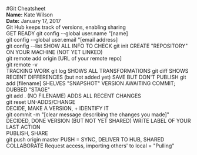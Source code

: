 #Git Cheatsheet  
**Name:** Kate Wilson   
**Date:** January 17, 2017  
Git Hub keeps track of versions, enabling sharing  
GET READY 
git config --global user.name "[name]  
git config --global user.email "[email address]  
git config --list  SHOW ALL INFO TO CHECK 
git init  CREATE "REPOSITORY" ON YOUR MACHINE (NOT YET LINKED)  
git remote add origin [URL of your remote repo]  
git remote -v    
TRACKING WORK 
git log  SHOWS ALL TRANSFORMATIONS 
git diff  SHOWS RECENT DIFFERENCES (but not added yet)
SAVE BUT DON'T PUBLISH 
git add [filename]  SHELVES "SNAPSHOT" VERSION AWAITING COMMIT; DUBBED "STAGE"  
git add .   (NO FILENAME)  ADDS ALL RECENT CHANGES  
git reset UN-ADDS/CHANGE  
DECIDE, MAKE A VERSION, + IDENTIFY IT   
git commit -m "[clear message describing the changes you made]"  DECIDED, DONE VERSION (BUT NOT YET SHARED) WRITE LABEL OF YOUR LAST ACTION  
PUBLISH, SHARE   
git push origin master  PUSH = SYNC, DELIVER TO HUB, SHARED 
COLLABORATE 
Request access, importing others' to local = "Pulling"  